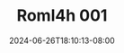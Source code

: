 --- 
title: "Roml4h 001"
description: "streaming bokep Roml4h 001  tele full vidio  "
date: 2024-06-26T18:10:13-08:00
file_code: "nn2kc8vcx9p0"
draft: false
cover: "0740jgju4wdzhlo6.jpg"
tags: ["indo", "bokep-indo", "bokep-viral", "bokep-ig"]
length: 181
fld_id: "1483159"
foldername: "Arsya 1"
categories: ["Arsya 1"]
views: 0
---